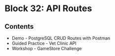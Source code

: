 # Block 32: API Routes

## Contents
- Demo - PostgreSQL CRUD Routes with Postman
- Guided Practice - Vet Clinic API
- Workshop - GameStore Challenge
